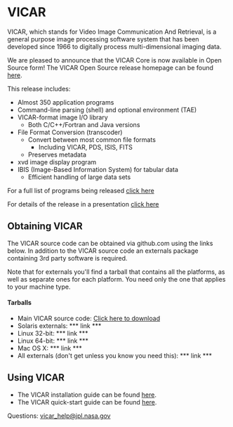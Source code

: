 # VICAR
VICAR, which stands for Video Image Communication And Retrieval, is a general purpose image processing software system that has been developed since 1966 to digitally process multi-dimensional imaging data.

We are pleased to announce that the VICAR Core is now available in Open
Source form! The VICAR Open Source release homepage can be found [here](http://www-mipl.jpl.nasa.gov/vicar_open.html).

This release includes:

* Almost 350 application programs
* Command-line parsing (shell) and optional environment (TAE)
* VICAR-format image I/O library
  - Both C/C++/Fortran and Java versions
* File Format Conversion (transcoder)
  - Convert between most common file formats
    - Including VICAR, PDS, ISIS, FITS
  - Preserves metadata
* xvd image display program
* IBIS (Image-Based Information System) for tabular data
  - Efficient handling of large data sets


For a full list of programs being released [click here](http://www-mipl.jpl.nasa.gov/VICAR_OS_contents_v1.0.pdf)

For details of the release in a presentation [click here](http://www-mipl.jpl.nasa.gov/vicar_open_source.pdf)


## Obtaining VICAR

The VICAR source code can be obtained via github.com using the links below. In addition to the VICAR source code an externals package containing 3rd party software is required. 

Note that for externals you'll find a tarball that contains all the platforms, as
well as separate ones for each platform.  You need only the one that
applies to your machine type.


#### Tarballs

* Main VICAR source code:  [Click here to download](https://github.jpl.nasa.gov/MIPL/VICAR/tarball/master)
* Solaris externals:  *** link ***
* Linux 32-bit:  *** link ***
* Linux 64-bit:  *** link ***
* Mac OS X:  *** link ***
* All externals (don't get unless you know you need this): *** link ***

## Using VICAR

* The VICAR installation guide can be found [here](http://www-mipl.jpl.nasa.gov/install/index.html).
* The VICAR quick-start guide can be found [here](http://www-mipl.jpl.nasa.gov/external/vug/vugfinal.html).


Questions:  vicar_help@jpl.nasa.gov
